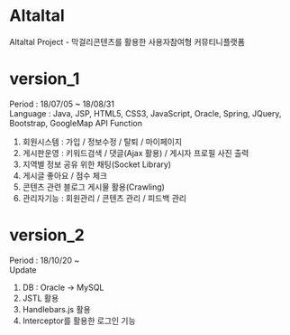 # Altaltal
Altaltal Project - 막걸리콘텐츠를 활용한 사용자참여형 커뮤티니플랫폼

# version_1
Period : 18/07/05 ~ 18/08/31 </br>
Language : Java, JSP, HTML5, CSS3, JavaScript, Oracle, Spring, JQuery, Bootstrap, GoogleMap API
Function
1) 회원시스템 : 가입 / 정보수정 / 탈퇴 / 마이페이지
2) 게시판운영 : 키워드검색 / 댓글(Ajax 활용) / 게시자 프로필 사진 출력
3) 지역별 정보 공유 위한 채팅(Socket Library)
4) 게시글 좋아요 / 점수 체크
5) 콘텐츠 관련 블로그 게시물 활용(Crawling)
6) 관리자기능 : 회원관리 / 콘텐츠 관리 / 피드백 관리
 
# version_2
Period : 18/10/20 ~ </br>
Update
1) DB : Oracle -> MySQL
2) JSTL 활용
3) Handlebars.js 활용
4) Interceptor를 활용한 로그인 기능




